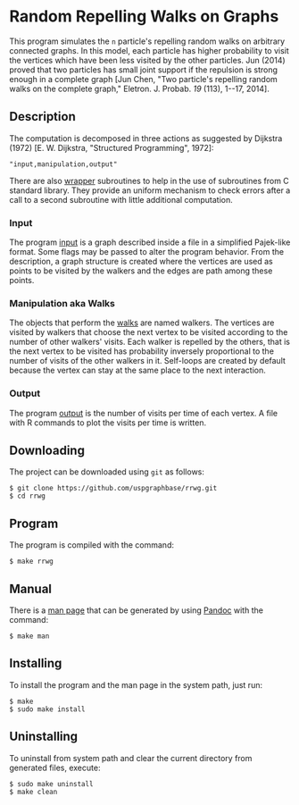 # Random Repelling Walks on Graphs

 This program simulates the `n` particle's repelling random walks on
arbitrary connected graphs. In this model, each particle has higher
probability to visit the vertices which have been less visited by the
other particles. Jun (2014) proved that two particles has small joint
support if the repulsion is strong enough in a complete graph
[Jun Chen, "Two particle's repelling random walks on the complete
graph," Eletron. J. Probab. *19* (113), 1--17, 2014].

## Description

The computation is decomposed in three actions as suggested by
Dijkstra (1972) [E. W. Dijkstra, "Structured Programming", 1972]:


````
"input,manipulation,output"
````

There are also [wrapper](src/wrapper.c) subroutines to help in the
use of subroutines from C standard library. They provide an uniform
mechanism to check errors after a call to a second subroutine with little
additional computation.

### Input

The program [input](src/input.c) is a graph described inside a file in
a simplified Pajek-like format. Some flags may be passed to alter the
program behavior. From the description, a graph structure is created
where the vertices are used as points to be visited by the walkers and
the edges are path among these points.

### Manipulation aka Walks

The objects that perform the [walks](src/walk.c) are named walkers.
The vertices are visited by walkers that choose the next vertex to be
visited according to the number of other walkers' visits. Each walker
is repelled by the others, that is the next vertex to be visited has
probability inversely proportional to the number of visits of the
other walkers in it. Self-loops are created by default because the
vertex can stay at the same place to the next interaction.

### Output

The program [output](src/output.c) is the number of visits
per time of each vertex. A file with R commands to plot the
visits per time is written.


## Downloading

The project can be downloaded using `git` as follows:

````
$ git clone https://github.com/uspgraphbase/rrwg.git
$ cd rrwg
````

## Program

The program is compiled with the command:

````
$ make rrwg
````

## Manual

There is a [man page](rrwg.md) that can be generated by using [Pandoc](https://pandoc.org/)
with the command:

````
$ make man
````

## Installing

To install the program and the man page in the system path, just run:

````
$ make
$ sudo make install
````

## Uninstalling

To uninstall from system path and clear the current directory
from generated files, execute:

````
$ sudo make uninstall
$ make clean
````
